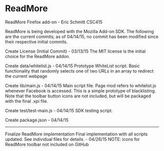 # ReadMore
ReadMore Firefox add-on - Eric Schmitt CSC415

ReadMore is being developed with the Mozilla Add-on SDK. The following are the current commits; as of 04/14/15, no commit has been modified since their respective initial commits.

Create License (Initial Commit) - 03/13/15
  The MIT license is the initial choice for the ReadMore addon.

Create data/whitelist.js - 04/14/15
  Prototype WhiteList script. Basic functionality that randomly selects one of two URLs in an array to redirect the current webpage

Create lib/main.js - 04/14/15
  Main script file. Page mod refers to whitelist.js whenever Facebook is accessed. This is a simple prototype of blacklisting. Note that the toolbar button icons are not included, but will be packaged with the final .xpi file.

Create test/test-main.js - 04/14/15
  SDK testing script.

Create package.json - 04/14/15

---

Finalize ReadMore implementation
  Final implementation with all scripts updated. See individual files for details. - 04/26/15
  NOTE: icons for ReadMore toolbar not included on GitHub
